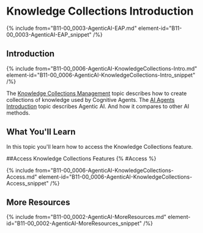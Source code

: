 # Knowledge Collections Introduction

{% include from="B11-00_0003-AgenticAI-EAP.md" element-id="B11-00_0003-AgenticAI-EAP_snippet" /%}

## Introduction

{% include from="B11-00_0006-AgenticAI-KnowledgeCollections-Intro.md" element-id="B11-00_0006-AgenticAI-KnowledgeCollections-Intro_snippet" /%}

The [Knowledge Collections Management](B03-11_0302-Knowledge-Collections-Management.md) topic describes how to create collections of knowledge used by Cognitive Agents. The [AI Agents Introduction](B03-11_0001-AI-Agents-Intro.md) topic describes Agentic AI. And how it compares to other AI methods.

## What You'll Learn

In this topic you'll learn how to access the Knowledge Collections feature.

##Access Knowledge Collections Features {% #Access %}

{% include from="B11-00_0006-AgenticAI-KnowledgeCollections-Access.md" element-id="B11-00_0006-AgenticAI-KnowledgeCollections-Access_snippet" /%}

## More Resources

{% include from="B11-00_0002-AgenticAI-MoreResources.md" element-id="B11-00_0002-AgenticAI-MoreResources_snippet" /%}

